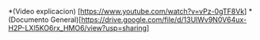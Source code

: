 
*(Video explicacion) [https://www.youtube.com/watch?v=vPz-0gTF8Vk]
*(Documento General)[https://drive.google.com/file/d/13UlWv9N0V64ux-H2P-LXl5KO6rx_HMO6/view?usp=sharing]
